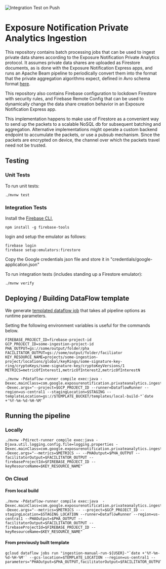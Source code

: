 ![Integration Test on Push](https://github.com/google/exposure-notifications-private-analytics-ingestion/workflows/Integration%20Test%20on%20Push/badge.svg?branch=main)

# Exposure Notification Private Analytics Ingestion

This repository contains batch processing jobs that can be used to ingest
private data shares according to the Exposure Notification Private Analytics
protocol. It assumes private data shares are uploaded as Firestore documents,
as is done with the Exposure Notification Express apps, and runs an Apache
Beam pipeline to periodically convert them into the format that the private
aggregation algorithms expect, defined in Avro schema format
[here](https://github.com/abetterinternet/prio-server/tree/master/avro-schema).

This repository also contains Firebase configuration to lockdown Firestore
with security rules, and Firebase Remote Config that can be used to
dynamically change the data share creation behavior in an Exposure
Notification Express app.

This implementation happens to make use of Firestore as a convenient way to
send up the packets to a scalable NoSQL db for subsequent batching and aggregation.
Alternative implementations might operate a custom backend endpoint to accumulate
the packets, or use a pubsub mechanism. Since the packets are encrypted on device,
the channel over which the packets travel need not be trusted.

## Testing

### Unit Tests

To run unit tests:

```shell script
./mvnw test
```

### Integration Tests

Install the [Firebase CLI](https://firebase.google.com/docs/cli), 

```shell script
npm install -g firebase-tools
```

login and setup the emulator as follows:

```shell script
firebase login
firebase setup:emulators:firestore
```

Copy the Google credentials json file and store it in "credentials/google-application.json"

To run integration tests (includes standing up a Firestore emulator):

```shell script
./mvnw verify
```

## Deploying / Building DataFlow template

We generate [templated dataflow job](https://cloud.google.com/dataflow/docs/guides/templates/overview#templated-dataflow-jobs)
that takes all pipeline options as runtime parameters.

Setting the following environment variables is useful for the commands below.

```shell script
FIREBASE_PROJECT_ID=firebase-project-id
GCP_PROJECT_ID=some-ingestion-project-id
PHA_OUTPUT=gs://some/output/folder/pha
FACILITATOR_OUTPUT=gs://some/output/folder/faciliator
KEY_RESOURCE_NAME=projects/some-ingestion-project/locations/global/keyRings/some-signature-key-ring/cryptoKeys/some-signature-key/cryptoKeyVersions/1
METRICS=metricOfInterest1,metricOfInterest2,metricOfInterestN
```


```shell script
./mvnw -Pdataflow-runner compile exec:java -Dexec.mainClass=com.google.exposurenotification.privateanalytics.ingestion.IngestionPipeline -Dexec.args="--project=$GCP_PROJECT_ID --runner=DataflowRunner --region=us-central1 --stagingLocation=$STAGING --templateLocation=gs://$TEMPLATE_BUCKET/templates/local-build-"`date +'%Y-%m-%d-%H-%M'`
```

## Running the pipeline

### Locally

```shell script
./mvnw -Pdirect-runner compile exec:java -Djava.util.logging.config.file=logging.properties -Dexec.mainClass=com.google.exposurenotification.privateanalytics.ingestion.IngestionPipeline -Dexec.args="--metrics=$METRICS -- --PHAOutput=$PHA_OUTPUT --facilitatorOutput=$FACILITATOR_OUTPUT --firebaseProjectId=$FIREBASE_PROJECT_ID --keyResourceName=$KEY_RESOURCE_NAME"
```

### On Cloud

#### From local build

```shell script
./mvnw -Pdataflow-runner compile exec:java  -Dexec.mainClass=com.google.exposurenotification.privateanalytics.ingestion.IngestionPipeline  -Dexec.args="--metrics=$METRICS -- --project=$GCP_PROJECT_ID --stagingLocation=$STAGING_LOCATION --runner=DataflowRunner --region=us-central1 --PHAOutput=$PHA_OUTPUT --facilitatorOutput=$FACILITATOR_OUTPUT --firebaseProjectId=$FIREBASE_PROJECT_ID --keyResourceName=$KEY_RESOURCE_NAME"
```

#### From previously built template

```shell script
gcloud dataflow jobs run "ingestion-manual-run-${USER}-"`date +'%Y-%m-%d-%H-%M'` --gcs-location=$TEMPLATE_LOCATION --region=us-central1 --parameters="PHAOutput=$PHA_OUTPUT,facilitatorOutput=$FACILITATOR_OUTPUT,firebaseProjectId=$FIREBASE_PROJECT_ID,deviceAttestation=false,keyResourceName=$KEY_RESOURCE_NAME" 
```

